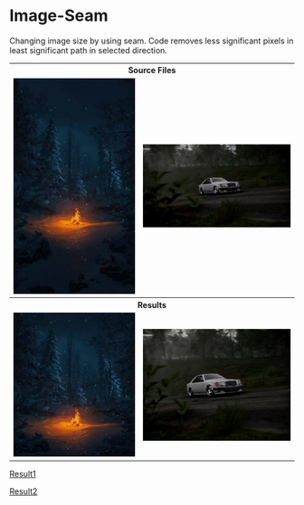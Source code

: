 # Image-Seam
Changing image size by using seam. Code removes less significant pixels in least significant path in selected direction.

<table>
    <tbody>
       <tr>
            <th colspan=2 >Source Files</th>
        </tr>
        <tr>
            <td><img src="https://github.com/VoidSamuraj/Image-Seam/blob/main/source1.jpg" /></td>
           <td><img src="https://github.com/VoidSamuraj/Image-Seam/blob/main/source2.jpg"   /></td>
        </tr>
        <tr>
            <th colspan=2>Results</th>
        </tr>
        <tr>
            <td align="center"><img src="https://github.com/VoidSamuraj/Image-Seam/blob/main/output1.jpg" /></td>
           <td align="center"><img src="https://github.com/VoidSamuraj/Image-Seam/blob/main/output2.jpg" /></td>
        </tr>
    </tbody>
</table>

[Result1](https://github.com/VoidSamuraj/Image-Seam/assets/49106260/5c119b96-a3de-4a7c-a2b3-a1276ffc76f7)

[Result2](https://github.com/VoidSamuraj/Image-Seam/assets/49106260/954772aa-8676-4794-82a1-2848ae8b7e16)
